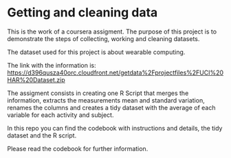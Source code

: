 # Getting and cleaning data

This is the work of a coursera assigment. The purpose of this project is to demonstrate the steps of collecting, working and cleaning datasets. 

The dataset used for this project is about wearable computing.

The link with the information is: https://d396qusza40orc.cloudfront.net/getdata%2Fprojectfiles%2FUCI%20HAR%20Dataset.zip

The assigment consists in creating one R Script that merges the information, extracts the measurements mean and standard variation, renames the columns and creates a tidy dataset with the average of each variable for each activity and subject.

In this repo you can find the codebook with instructions and details, the tidy dataset and the R script.

Please read the codebook for further information.
